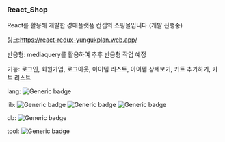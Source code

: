### React_Shop

React를 활용해 개발한 경매플랫폼 컨셉의 쇼핑몰입니다.(개발 진행중)

링크:https://react-redux-yungukplan.web.app/

반응형: mediaquery를 활용하여 추후 반응형 작업 예정

기능: 로그인, 회원가입, 로그아웃, 아이템 리스트, 아이템 상세보기, 카트 추가하기, 카트 리스트

lang:  ![Generic badge](https://img.shields.io/badge/​-javascript-yellow?logo=javascript)

lib:  ![Generic badge](https://img.shields.io/badge/​-react-skyblue?logo=react)  ![Generic badge](https://img.shields.io/badge/​-redux-purple?logo=redux)  ![Generic badge](https://img.shields.io/badge/​-materialUI-skyblue?logo=materialui)

db:  ![Generic badge](https://img.shields.io/badge/​-firebase-yellow?logo=firebase)

tool: ![Generic badge](https://img.shields.io/badge/​-VScode-skyblue?logo=visualstudiocode)
